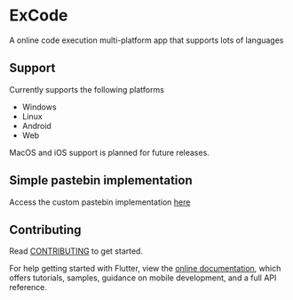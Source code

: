 # ExCode

A online code execution multi-platform app that supports lots of languages

## Support

Currently supports the following platforms

- Windows
- Linux
- Android
- Web

MacOS and iOS support is planned for future releases.

## Simple pastebin implementation

Access the custom pastebin implementation [here](https://excode-pastebin.shuttleapp.rs/)

## Contributing

Read [CONTRIBUTING](CONTRIBUTING.md) to get started.

For help getting started with Flutter, view the
[online documentation](https://flutter.dev/docs), which offers tutorials,
samples, guidance on mobile development, and a full API reference.
